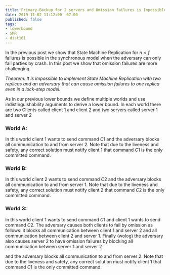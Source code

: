 ```yaml
---
title: Primary-Backup for 2 servers and Omission failures is Impossible
date: 2019-11-02 11:12:00 -07:00
published: false
tags:
- lowerbound
- SMR
- dist101
---
```


In the previous post we show that State Machine Replication for $n<f$ failures is possible in the synchronous model when the adversary can only fail parties by crash. In this post we show that omission failures are more challenging.

*Theorem: It is impossible to implement State Machine Replication with two replicas and an adversary that can cause omission failures to one replica even in a lock-step model.* 

As in our previous lower bounds we define multiple worlds and use indistinguishability arguments to derive a lower bound. In each world there are two Clients called client $1$ and client $2$ and two servers called server $1$ and server $2$

### World A:
In this world client $1$ wants to send command $C1$ and the adversary blocks all communication to and from server $2$. Note that due to the liveness and safety, any correct solution must notify client $1$ that command $C1$ is the only committed command.

### World B:
In this world client $2$ wants to send command $C2$ and the adversary blocks all communication to and from server $1$. Note that due to the liveness and safety, any correct solution must notify client $2$ that command $C2$ is the only committed command.

### World 3:
In this world client $1$ wants to send command $C1$ and client $1$ wants to send command $C2$. The adversary causes both clients to fail by omission as follows: it blocks all communication between client $1$ and server $2$ and all communication between client $2$ and server $1$. Finally (wolog) the adversary also causes server 2 to have omission failures by blocking all communication between server $1$ and server $2$

 and the adversary blocks all communication to and from server $2$. Note that due to the liveness and safety, any correct solution must notify client $1$ that command $C1$ is the only committed command.


